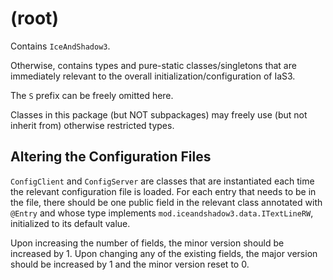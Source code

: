 # (root)

Contains `IceAndShadow3`.

Otherwise, contains types and pure-static classes/singletons that are immediately relevant to the overall initialization/configuration of IaS3.

The `S` prefix can be freely omitted here.

Classes in this package (but NOT subpackages) may freely use (but not inherit from) otherwise restricted types.

## Altering the Configuration Files

`ConfigClient` and `ConfigServer` are classes that are instantiated each time the relevant configuration file is loaded.
For each entry that needs to be in the file,
there should be one public field in the relevant class annotated with `@Entry`
and whose type implements `mod.iceandshadow3.data.ITextLineRW`, initialized to its default value.

Upon increasing the number of fields, the minor version should be increased by 1.
Upon changing any of the existing fields, the major version should be increased by 1 and the minor version reset to 0.
